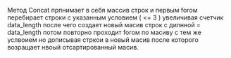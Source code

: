 Метод Concat прпнимает в себя массив строк и первым forом перебирает строки с указанным условием ( <= 3 ) 
увеличивая счетчик data_length после чего создает новый масив строк с дилнной = data_length
потом повторно проходит forом по масиву с тем же услвоием но дописывая стркои в новый масив 
после которого возращает нвоый отсартированный масив.
